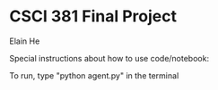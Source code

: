 # CSCI 381 Final Project

Elain He

Special instructions about how to use code/notebook:

To run, type "python agent.py" in the terminal
